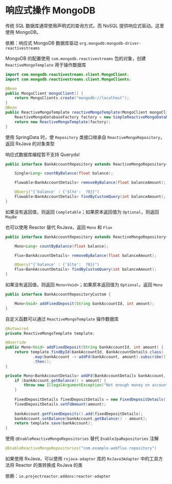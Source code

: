 # 响应式操作 MongoDB

传统 SQL 数据库通常使用声明式的查询方式，而 NoSQL 提供响应式驱动。这里使用 MongoDB。

依赖：响应式 MongoDB 数据库驱动 `org.mongodb:mongodb-driver-reactivestreams`

MongoDB 的配置使用 `com.mongodb.reactivestreams` 包的对象，创建 `ReactiveMongoTemplate` 用于操作数据库

```java
import com.mongodb.reactivestreams.client.MongoClient;
import com.mongodb.reactivestreams.client.MongoClients;

@Bean
public MongoClient mongoClient() {
    return MongoClients.create("mongodb://localhost");
}
@Bean
public ReactiveMongoTemplate reactiveMongoTemplate(MongoClient mongoClient) {
    ReactiveMongoDatabaseFactory factory = new SimpleReactiveMongoDatabaseFactory(mongoClient, "test" /*数据库名*/);
    return new ReactiveMongoTemplate(factory);
}
```

使用 SpringData 时，使 `Repository` 类接口继承自 `ReactiveMongoRepository`，返回 RxJava 的对象类型

响应式数据库编程暂不支持 Querydsl

```java
public interface BankAccountRepository extends ReactiveMongoRepository<BankAccountDetails, String> {

    Single<Long> countByBalance(float balance);

    Flowable<BankAccountDetails> removeByBalance(float balanceAmount);

    @Query("{'balance' : {'$lte':  ?0}}")
    Flowable<BankAccountDetails> findByCustomQuery(int balanceAmount);
}

```

如果没有返回值，则返回 `Completable`；如果原本返回值为 `Optional`，则返回 `MayBe`

也可以使用 Reactor 替代 RxJava，返回 `Mono` 和 `Flux`

```java
public interface BankAccountRepository extends ReactiveMongoRepository<BankAccountDetails, String> {

    Mono<Long> countByBalance(float balance);

    Flux<BankAccountDetails> removeByBalance(float balanceAmount);

    @Query("{'balance' : {'$lte':  ?0}}")
    Flux<BankAccountDetails> findByCustomQuery(int balanceAmount);
}
```

如果没有返回值，则返回 `Mono<Void>`；如果原本返回值为 `Optional`，返回 `Mono`

```java
public interface BankAccountRepositoryCustom {

    Mono<Void> addFixedDeposit(String bankAccountId, int amount);
}
```

自定义函数可以通过 `ReactiveMongoTemplate` 操作数据库

```java
@Autowired
private ReactiveMongoTemplate template;

@Override
public Mono<Void> addFixedDeposit(String bankAccountId, int amount) {
    return template.findById(bankAccountId, BankAccountDetails.class)
            .map(bankAccount -> addFd(bankAccount, amount).subscribe())
            .then();
}

private Mono<BankAccountDetails> addFd(BankAccountDetails bankAccount, int amount) {
    if (bankAccount.getBalance() < amount) {
        throw new IllegalArgumentException("Not enough money on account");
    }
  
    FixedDepositDetails fixedDepositDetails = new FixedDepositDetails();
    fixedDepositDetails.setFdAmount(amount);
  
    bankAccount.getFixedDeposits().add(fixedDepositDetails);
    bankAccount.setBalance(bankAccount.getBalance() - amount);
    return template.save(bankAccount);
}
```

使用 `@EnableReactiveMongoRepositories` 替代  `EnableJpaRepositories` 注解

```java
@EnableReactiveMongoRepositories("com.example.webflux.repository")
```

如果使用 RxJava，可以使用 `rxjava-adapter` 库的 `RxJava3Adapter` 中的工具方法将 Reactor 的类转换成 RxJava 的类

依赖：`io.projectreactor.addons:reactor-adapter`
